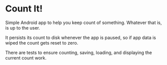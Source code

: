 # Count It!

Simple Android app to help you keep count of something. Whatever that is, is up to the user.

It persists its count to disk whenever the app is paused, so if app data is wiped the count gets reset to zero.

There are tests to ensure counting, saving, loading, and displaying the current count work.

